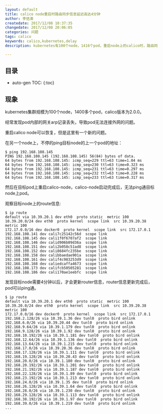 ```yaml
---
layout: default
title: calico node重启时路由同步信息延迟高达4分钟
author: 李佶澳
createdate: 2017/12/08 10:37:35
changedate: 2017/12/08 20:06:05
categories: 问题
tags: calico
keywords: calico,kubernetes,delay
description: kubernetes有100个node，1416个pod，重启node上的calico时，路由同步时间高达4分钟

---
```


## 目录
* auto-gen TOC:
{:toc}

## 现象

kubernetes集群规模为100个node，1400多个pod，calico版本为2.0.0。

经常发现pod内部的网关arp记录丢失，导致pod无法连接外网的问题。

重启calico node可以恢复，但是这里有一个新的问题。

在另一个node上，不停的ping目标node的上一个pod的地址：

	$ ping 192.168.108.145
	PING 192.168.108.145 (192.168.108.145) 56(84) bytes of data.
	64 bytes from 192.168.108.145: icmp_seq=229 ttl=63 time=1.04 ms
	64 bytes from 192.168.108.145: icmp_seq=230 ttl=63 time=0.323 ms
	64 bytes from 192.168.108.145: icmp_seq=231 ttl=63 time=0.297 ms
	64 bytes from 192.168.108.145: icmp_seq=232 ttl=63 time=0.228 ms
	64 bytes from 192.168.108.145: icmp_seq=233 ttl=63 time=0.317 ms

然后在目标pod上重启calico-node，calico-node启动完成后，无法ping通目标node上pod。

观察目标node上的route信息:

	$ ip route
	default via 10.39.20.1 dev eth0  proto static  metric 100
	10.39.20.0/24 dev eth0  proto kernel  scope link  src 10.39.20.38  metric 100
	172.17.0.0/16 dev docker0  proto kernel  scope link  src 172.17.0.1
	192.168.108.141 dev cali7c25142c56d  scope link
	192.168.108.145 dev cali1f0f6707af2  scope link
	192.168.108.146 dev calid906b09d36a  scope link
	192.168.108.151 dev cali2b058c51ad8  scope link
	192.168.108.152 dev cali8684fc235be  scope link
	192.168.108.158 dev calibbaedae901a  scope link
	192.168.108.161 dev calif4c983253d9  scope link
	192.168.108.168 dev caliedcaffa4673  scope link
	192.168.108.173 dev califcb50505281  scope link
	192.168.108.186 dev cali170ae1eebfc  scope link

发现目标node需要4分钟以后，才会更新router信息，router信息更新完成后，pod可以ping通。

	$ ip route
	default via 10.39.20.1 dev eth0  proto static  metric 100
	10.39.20.0/24 dev eth0  proto kernel  scope link  src 10.39.20.38  metric 100
	172.17.0.0/16 dev docker0  proto kernel  scope link  src 172.17.0.1
	192.168.2.128/26 via 10.39.1.36 dev tunl0  proto bird onlink
	192.168.6.0/26 via 10.39.20.44 dev tunl0  proto bird onlink
	192.168.9.64/26 via 10.39.1.179 dev tunl0  proto bird onlink
	192.168.9.128/26 via 10.39.1.92 dev tunl0  proto bird onlink
	192.168.10.192/26 via 10.39.1.181 dev tunl0  proto bird onlink
	192.168.12.64/26 via 10.39.1.136 dev tunl0  proto bird onlink
	192.168.13.64/26 via 10.39.1.215 dev tunl0  proto bird onlink
	192.168.17.0/26 via 10.39.20.36 dev tunl0  proto bird onlink
	192.168.17.128/26 via 10.39.1.111 dev tunl0  proto bird onlink
	192.168.19.128/26 via 10.39.20.43 dev tunl0  proto bird onlink
	192.168.20.0/26 via 10.39.1.180 dev tunl0  proto bird onlink
	192.168.20.192/26 via 10.39.1.201 dev tunl0  proto bird onlink
	192.168.21.192/26 via 10.39.1.187 dev tunl0  proto bird onlink
	192.168.22.128/26 via 10.39.1.89 dev tunl0  proto bird onlink
	192.168.23.192/26 via 10.39.1.213 dev tunl0  proto bird onlink
	192.168.24.0/26 via 10.39.1.35 dev tunl0  proto bird onlink
	192.168.26.128/26 via 10.39.1.64 dev tunl0  proto bird onlink
	192.168.28.0/26 via 10.39.1.230 dev tunl0  proto bird onlink
	192.168.29.128/26 via 10.39.1.113 dev tunl0  proto bird onlink
	192.168.38.192/26 via 10.39.1.97 dev tunl0  proto bird onlink
	192.168.39.0/26 via 10.39.1.219 dev tunl0  proto bird onlink
	...
